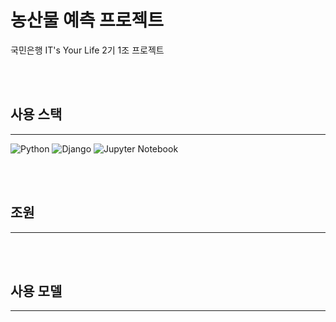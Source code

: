  # 농산물 예측 프로젝트 

국민은행 IT's Your Life 2기 1조 프로젝트

<br>
<br>

## 사용 스택
-------------

![Python](https://img.shields.io/badge/python-3670A0?style=for-the-badge&logo=python&logoColor=ffdd54)
![Django](https://img.shields.io/badge/django-%23092E20.svg?style=for-the-badge&logo=django&logoColor=white)
![Jupyter Notebook](https://img.shields.io/badge/jupyter-%23FA0F00.svg?style=for-the-badge&logo=jupyter&logoColor=white)




<br>
<br>

## 조원
-------------


<br>
<br>

## 사용 모델
-------------


<br>
<br>

